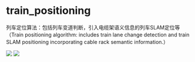 # train_positioning
列车定位算法：包括列车变道判断，引入电缆架语义信息的列车SLAM定位等（Train positioning algorithm: includes train lane change detection and train SLAM positioning incorporating cable rack semantic information.）

<img src="https://github.com/mulin33/train_positioning/blob/main/result/video/turnLeft.gif" />

<img src="https://github.com/mulin33/train_positioning/blob/main/result/video/turnRight.gif" />

